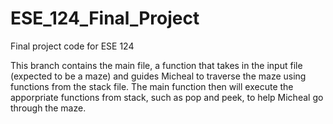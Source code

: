 # ESE_124_Final_Project
Final project code for ESE 124

This branch contains the main file, a function that takes in the input file (expected to be a maze) and guides Micheal to traverse the maze using functions from the stack file.
The main function then will execute the apporpriate functions from stack, such as pop and peek, to help Micheal go through the maze.

